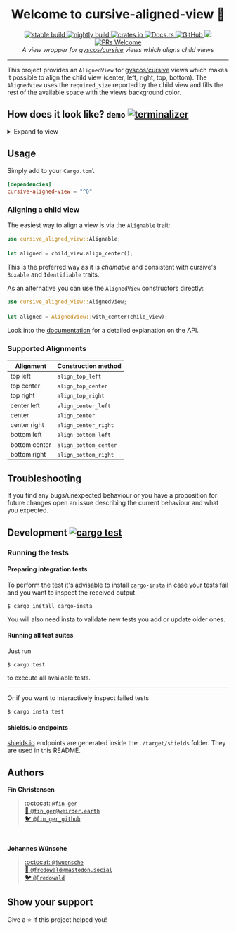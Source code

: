 <h1 align="center">Welcome to cursive-aligned-view 👋</h1>
<p align="center">
  <a href="https://travis-ci.org/deinstapel/cursive-aligned-view">
    <img src="https://img.shields.io/endpoint.svg?url=https%3A%2F%2Fdeinstapel.github.io%2Fcursive-aligned-view%2Fstable-build.json" alt="stable build">
  </a>
  <a href="https://travis-ci.org/deinstapel/cursive-aligned-view">
    <img src="https://img.shields.io/endpoint.svg?url=https%3A%2F%2Fdeinstapel.github.io%2Fcursive-aligned-view%2Fnightly-build.json" alt="nightly build">
  </a>
  <a href="https://crates.io/crates/cursive-aligned-view">
    <img alt="crates.io" src="https://img.shields.io/crates/v/cursive-aligned-view.svg">
  </a>
  <a href="https://docs.rs/cursive-aligned-view">
    <img alt="Docs.rs" src="https://docs.rs/cursive-aligned-view/badge.svg">
  </a>
  <a href="https://github.com/deinstapel/cursive-aligned-view/blob/master/LICENSE">
    <img alt="GitHub" src="https://img.shields.io/github/license/deinstapel/cursive-aligned-view.svg">
  </a>
  <a href="http://spacemacs.org">
    <img src="https://cdn.rawgit.com/syl20bnr/spacemacs/442d025779da2f62fc86c2082703697714db6514/assets/spacemacs-badge.svg" />
  </a>
  <a href="http://makeapullrequest.com">
    <img alt="PRs Welcome" src="https://img.shields.io/badge/PRs-welcome-brightgreen.svg">
  </a>
  <br>
  <i>A view wrapper for
  <a href="https://github.com/gyscos/cursive">gyscos/cursive</a>
  views which aligns child views</i>
</p>

---

This project provides an `AlignedView` for [gyscos/cursive](https://github.com/gyscos/cursive) views which makes it possible to align the child view (center, left, right, top, bottom). The `AlignedView` uses the `required_size` reported by the child view and fills the rest of the available space with the views background color.

## How does it look like? `demo` [![terminalizer](https://img.shields.io/badge/GIF-terminalizer-blueviolet.svg)](https://github.com/faressoft/terminalizer)

<details>
  <summary>Expand to view</summary>
  <img src="assets/demo.gif" alt="aligned-view demo">
</details>

## Usage

Simply add to your `Cargo.toml`

```toml
[dependencies]
cursive-aligned-view = "^0"
```

### Aligning a child view

The easiest way to align a view is via the `Alignable` trait:

```rust
use cursive_aligned_view::Alignable;

let aligned = child_view.align_center();
```

This is the preferred way as it is *chainable* and consistent with cursive's `Boxable` and `Identifiable` traits.

As an alternative you can use the `AlignedView` constructors directly:

```rust
use cursive_aligned_view::AlignedView;

let aligned = AlignedView::with_center(child_view);
```

Look into the [documentation](https://docs.rs/cursive-aligned-view) for a detailed explanation on the API.

### Supported Alignments

| Alignment     | Construction method   |
|---------------|-----------------------|
| top left      | `align_top_left`      |
| top center    | `align_top_center`    |
| top right     | `align_top_right`     |
| center left   | `align_center_left`   |
| center        | `align_center`        |
| center right  | `align_center_right`  |
| bottom left   | `align_bottom_left`   |
| bottom center | `align_bottom_center` |
| bottom right  | `align_bottom_right`  |

## Troubleshooting

If you find any bugs/unexpected behaviour or you have a proposition for future changes open an issue describing the current behaviour and what you expected.

## Development [![cargo test](https://img.shields.io/endpoint.svg?url=https%3A%2F%2Fdeinstapel.github.io%2Fcursive-aligned-view%2Fcargo-test.json)](https://travis-ci.org/deinstapel/cursive-aligned-view)

### Running the tests

#### Preparing integration tests

To perform the test it's advisable to install [`cargo-insta`](https://github.com/mitsuhiko/insta) in case your tests fail and you want to inspect the received output.
```
$ cargo install cargo-insta
```

You will also need insta to validate new tests you add or update older ones.

#### Running all test suites

Just run

```
$ cargo test
```

to execute all available tests.

---

Or if you want to interactively inspect failed tests
```
$ cargo insta test
```

#### shields.io endpoints

[shields.io](https://shields.io) endpoints are generated inside the `./target/shields` folder. They are used in this README.

## Authors

**Fin Christensen**

> [:octocat: `@fin-ger`](https://github.com/fin-ger)  
> [:elephant: `@fin_ger@weirder.earth`](https://weirder.earth/@fin_ger)  
> [:bird: `@fin_ger_github`](https://twitter.com/fin_ger_github)  

<br>

**Johannes Wünsche**

> [:octocat: `@jwuensche`](https://github.com/jwuensche)  
> [:elephant: `@fredowald@mastodon.social`](https://mastodon.social/web/accounts/843376)  
> [:bird: `@Fredowald`](https://twitter.com/fredowald)  

## Show your support

Give a :star: if this project helped you!
